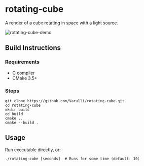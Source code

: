 # rotating-cube

A render of a cube rotating in space with a light source.

![rotating-cube-demo](https://github.com/user-attachments/assets/0fa36bd2-5856-481d-a5e7-215bd7238720)

## Build Instructions

### Requirements
- C compiler
- CMake 3.5+

### Steps
```
git clone https://github.com/Varulli/rotating-cube.git
cd rotating-cube
mkdir build
cd build
cmake ..
cmake --build .
```

## Usage
Run executable directly, or:
```
./rotating-cube [seconds]  # Runs for some time (default: 10)
```
